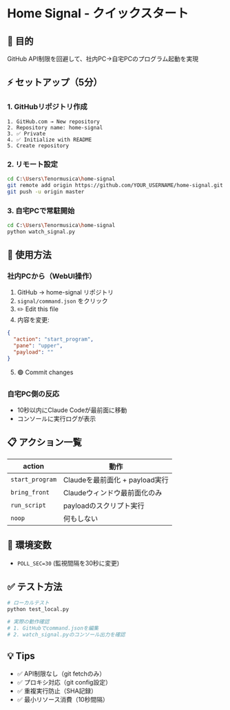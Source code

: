 # Home Signal - クイックスタート

## 🎯 目的
GitHub API制限を回避して、社内PC→自宅PCのプログラム起動を実現

## ⚡ セットアップ（5分）

### 1. GitHubリポジトリ作成
```
1. GitHub.com → New repository
2. Repository name: home-signal
3. ✅ Private
4. ✅ Initialize with README
5. Create repository
```

### 2. リモート設定
```bash
cd C:\Users\Tenormusica\home-signal
git remote add origin https://github.com/YOUR_USERNAME/home-signal.git
git push -u origin master
```

### 3. 自宅PCで常駐開始
```bash
cd C:\Users\Tenormusica\home-signal
python watch_signal.py
```

## 🚀 使用方法

### 社内PCから（WebUI操作）
1. GitHub → home-signal リポジトリ
2. `signal/command.json` をクリック
3. ✏️ Edit this file
4. 内容を変更:
```json
{
  "action": "start_program",
  "pane": "upper",
  "payload": ""
}
```
5. 🟢 Commit changes

### 自宅PC側の反応
- 10秒以内にClaude Codeが最前面に移動
- コンソールに実行ログが表示

## 📋 アクション一覧

| action | 動作 |
|--------|------|
| `start_program` | Claudeを最前面化 + payload実行 |
| `bring_front` | Claudeウィンドウ最前面化のみ |
| `run_script` | payloadのスクリプト実行 |
| `noop` | 何もしない |

## 🔧 環境変数
- `POLL_SEC=30` (監視間隔を30秒に変更)

## ✅ テスト方法
```bash
# ローカルテスト
python test_local.py

# 実際の動作確認
# 1. GitHubでcommand.jsonを編集
# 2. watch_signal.pyのコンソール出力を確認
```

## 💡 Tips
- ✅ API制限なし（git fetchのみ）
- ✅ プロキシ対応（git config設定）
- ✅ 重複実行防止（SHA記録）
- ✅ 最小リソース消費（10秒間隔）